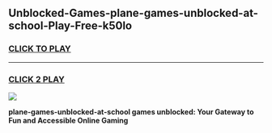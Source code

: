 
## Unblocked-Games-plane-games-unblocked-at-school-Play-Free-k50lo
<h3>
<a href="https://premium76.site?title=plane-games-unblocked-at-school&ref=18A1">CLICK TO PLAY</a></h3>
<hr>

<h3>
<a href="https://premium76.site?title=plane-games-unblocked-at-school&ref=18A1">CLICK 2 PLAY</a>
  
</h3>

<a href="https://premium76.site?title=plane-games-unblocked-at-school&ref=18A1"><img src="https://clearcache.store/games.png"></a>


**plane-games-unblocked-at-school games unblocked: Your Gateway to Fun and Accessible Online Gaming**
